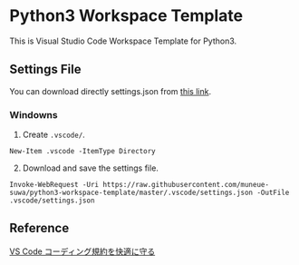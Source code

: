 # Python3 Workspace Template

This is Visual Studio Code Workspace Template for Python3.

## Settings File

You can download directly settings.json from [this link](https://raw.githubusercontent.com/muneue-suwa/python3-workspace-template/master/.vscode/settings.json).

### Windowns

1. Create `.vscode/`.

  ```powershell:create-dot-vscode-dir
  New-Item .vscode -ItemType Directory
  ```

2. Download and save the settings file.

  ```powershell:download-settings-json
  Invoke-WebRequest -Uri https://raw.githubusercontent.com/muneue-suwa/python3-workspace-template/master/.vscode/settings.json -OutFile .vscode/settings.json
  ```

## Reference

[VS Code コーディング規約を快適に守る](https://qiita.com/firedfly/items/00c34018581c6cec9b84)
